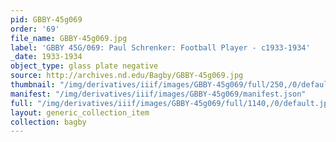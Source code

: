 ```yaml
---
pid: GBBY-45g069
order: '69'
file_name: GBBY-45g069.jpg
label: 'GBBY 45G/069: Paul Schrenker: Football Player - c1933-1934'
_date: 1933-1934
object_type: glass plate negative
source: http://archives.nd.edu/Bagby/GBBY-45g069.jpg
thumbnail: "/img/derivatives/iiif/images/GBBY-45g069/full/250,/0/default.jpg"
manifest: "/img/derivatives/iiif/images/GBBY-45g069/manifest.json"
full: "/img/derivatives/iiif/images/GBBY-45g069/full/1140,/0/default.jpg"
layout: generic_collection_item
collection: bagby
---
```

